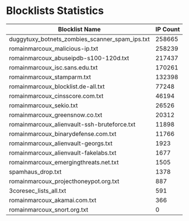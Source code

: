 # Blocklists Statistics
| Blocklist Name | IP Count |
|----|----|
| duggytuxy_botnets_zombies_scanner_spam_ips.txt | 258665 |
| romainmarcoux_malicious-ip.txt | 258239 |
| romainmarcoux_abuseipdb-s100-120d.txt | 217437 |
| romainmarcoux_isc.sans.edu.txt | 170261 |
| romainmarcoux_stamparm.txt | 132398 |
| romainmarcoux_blocklist.de-all.txt | 77248 |
| romainmarcoux_cinsscore.com.txt | 46194 |
| romainmarcoux_sekio.txt | 26526 |
| romainmarcoux_greensnow.co.txt | 20312 |
| romainmarcoux_alienvault-ssh-bruteforce.txt | 11898 |
| romainmarcoux_binarydefense.com.txt | 11766 |
| romainmarcoux_alienvault-georgs.txt | 1923 |
| romainmarcoux_alienvault-fakelabs.txt | 1677 |
| romainmarcoux_emergingthreats.net.txt | 1505 |
| spamhaus_drop.txt | 1378 |
| romainmarcoux_projecthoneypot.org.txt | 887 |
| 3coresec_lists_all.txt | 591 |
| romainmarcoux_akamai.com.txt | 366 |
| romainmarcoux_snort.org.txt | 0 |
